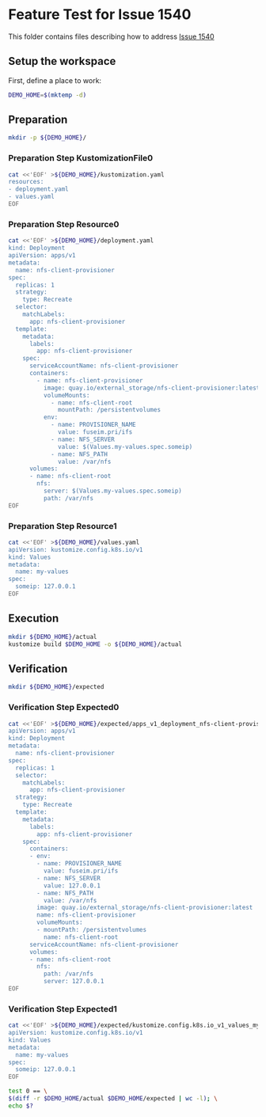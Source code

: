 # Feature Test for Issue 1540


This folder contains files describing how to address [Issue 1540](https://github.com/kubernetes-sigs/kustomize/issues/1540)

## Setup the workspace

First, define a place to work:

<!-- @makeWorkplace @test -->
```bash
DEMO_HOME=$(mktemp -d)
```

## Preparation

<!-- @makeDirectories @test -->
```bash
mkdir -p ${DEMO_HOME}/
```

### Preparation Step KustomizationFile0

<!-- @createKustomizationFile0 @test -->
```bash
cat <<'EOF' >${DEMO_HOME}/kustomization.yaml
resources:
- deployment.yaml
- values.yaml
EOF
```


### Preparation Step Resource0

<!-- @createResource0 @test -->
```bash
cat <<'EOF' >${DEMO_HOME}/deployment.yaml
kind: Deployment
apiVersion: apps/v1
metadata:
  name: nfs-client-provisioner
spec:
  replicas: 1
  strategy:
    type: Recreate
  selector:
    matchLabels:
      app: nfs-client-provisioner
  template:
    metadata:
      labels:
        app: nfs-client-provisioner
    spec:
      serviceAccountName: nfs-client-provisioner
      containers:
        - name: nfs-client-provisioner
          image: quay.io/external_storage/nfs-client-provisioner:latest
          volumeMounts:
            - name: nfs-client-root
              mountPath: /persistentvolumes
          env:
            - name: PROVISIONER_NAME
              value: fuseim.pri/ifs
            - name: NFS_SERVER
              value: $(Values.my-values.spec.someip)
            - name: NFS_PATH
              value: /var/nfs
      volumes:
      - name: nfs-client-root
        nfs:
          server: $(Values.my-values.spec.someip)
          path: /var/nfs
EOF
```


### Preparation Step Resource1

<!-- @createResource1 @test -->
```bash
cat <<'EOF' >${DEMO_HOME}/values.yaml
apiVersion: kustomize.config.k8s.io/v1
kind: Values
metadata:
  name: my-values
spec:
  someip: 127.0.0.1
EOF
```

## Execution

<!-- @build @test -->
```bash
mkdir ${DEMO_HOME}/actual
kustomize build $DEMO_HOME -o ${DEMO_HOME}/actual
```

## Verification

<!-- @createExpectedDir @test -->
```bash
mkdir ${DEMO_HOME}/expected
```


### Verification Step Expected0

<!-- @createExpected0 @test -->
```bash
cat <<'EOF' >${DEMO_HOME}/expected/apps_v1_deployment_nfs-client-provisioner.yaml
apiVersion: apps/v1
kind: Deployment
metadata:
  name: nfs-client-provisioner
spec:
  replicas: 1
  selector:
    matchLabels:
      app: nfs-client-provisioner
  strategy:
    type: Recreate
  template:
    metadata:
      labels:
        app: nfs-client-provisioner
    spec:
      containers:
      - env:
        - name: PROVISIONER_NAME
          value: fuseim.pri/ifs
        - name: NFS_SERVER
          value: 127.0.0.1
        - name: NFS_PATH
          value: /var/nfs
        image: quay.io/external_storage/nfs-client-provisioner:latest
        name: nfs-client-provisioner
        volumeMounts:
        - mountPath: /persistentvolumes
          name: nfs-client-root
      serviceAccountName: nfs-client-provisioner
      volumes:
      - name: nfs-client-root
        nfs:
          path: /var/nfs
          server: 127.0.0.1
EOF
```


### Verification Step Expected1

<!-- @createExpected1 @test -->
```bash
cat <<'EOF' >${DEMO_HOME}/expected/kustomize.config.k8s.io_v1_values_my-values.yaml
apiVersion: kustomize.config.k8s.io/v1
kind: Values
metadata:
  name: my-values
spec:
  someip: 127.0.0.1
EOF
```


<!-- @compareActualToExpected @test -->
```bash
test 0 == \
$(diff -r $DEMO_HOME/actual $DEMO_HOME/expected | wc -l); \
echo $?
```

